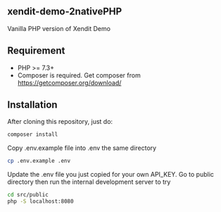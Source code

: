 ## xendit-demo-2nativePHP
Vanilla PHP version of Xendit Demo

## Requirement
- PHP >= 7.3+
- Composer is required. Get composer from https://getcomposer.org/download/

## Installation
After cloning this repository, just do:
```bash
composer install
```
Copy .env.example file into .env the same directory
```bash
cp .env.example .env
```
Update the .env file you just copied for your own API_KEY.
Go to public directory then run the internal development server to try
```bash
cd src/public
php -S localhost:8080
```
